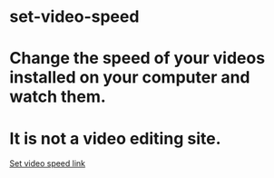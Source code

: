 # set-video-speed
# Change the speed of your videos installed on your computer and watch them. 
# It is not a video editing site.
[Set video speed link](https://mehmet-alemdar.github.io/set-video-speed/)
